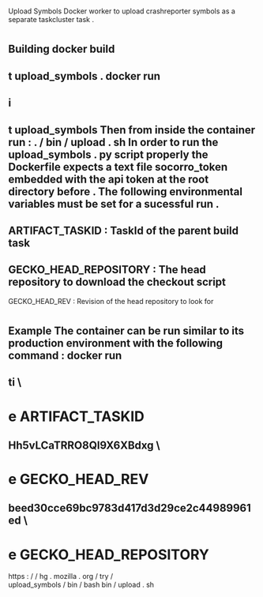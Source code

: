 #
Upload
Symbols
Docker
worker
to
upload
crashreporter
symbols
as
a
separate
taskcluster
task
.
#
#
Building
docker
build
-
t
upload_symbols
.
docker
run
-
i
-
t
upload_symbols
Then
from
inside
the
container
run
:
.
/
bin
/
upload
.
sh
In
order
to
run
the
upload_symbols
.
py
script
properly
the
Dockerfile
expects
a
text
file
socorro_token
embedded
with
the
api
token
at
the
root
directory
before
.
The
following
environmental
variables
must
be
set
for
a
sucessful
run
.
-
ARTIFACT_TASKID
:
TaskId
of
the
parent
build
task
-
GECKO_HEAD_REPOSITORY
:
The
head
repository
to
download
the
checkout
script
-
GECKO_HEAD_REV
:
Revision
of
the
head
repository
to
look
for
#
#
Example
The
container
can
be
run
similar
to
its
production
environment
with
the
following
command
:
docker
run
-
ti
\
-
e
ARTIFACT_TASKID
=
Hh5vLCaTRRO8Ql9X6XBdxg
\
-
e
GECKO_HEAD_REV
=
beed30cce69bc9783d417d3d29ce2c44989961ed
\
-
e
GECKO_HEAD_REPOSITORY
=
https
:
/
/
hg
.
mozilla
.
org
/
try
/
\
upload_symbols
/
bin
/
bash
bin
/
upload
.
sh
